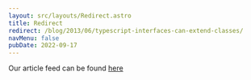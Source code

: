 ```yaml
---
layout: src/layouts/Redirect.astro
title: Redirect
redirect: /blog/2013/06/typescript-interfaces-can-extend-classes/
navMenu: false
pubDate: 2022-09-17
---
```

<div>
Our article feed can be found <a href="/blog/2013/06/typescript-interfaces-can-extend-classes/">here</a>
</div>

